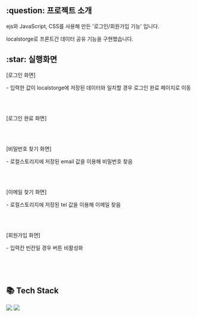 <h2>:question: 프로젝트 소개</h2>
<p>ejs와 JavaScript, CSS를 사용해 만든 '로그인/회원가입 기능' 입니다.</p>
<p>localstorge로 프론트간 데이터 공유 기능을 구현했습니다.</p>

<h2>:star: 실행화면</h2>
<p>[로그인 화면]</p>
<p>- 입력한 값이 localstorge에 저장된 데이터와 일치할 경우 로그인 완료 페이지로 이동</p>

<br /><br />

<p>[로그인 완료 화면]</p>

<br /><br />

<p>[비밀번호 찾기 화면]</p>
<p>- 로컬스토리지에 저장된 email 값을 이용해 비밀번호 찾음</p>

<br /><br />

<p>[이메일 찾기 화면]</p>
<p>- 로컬스토리지에 저장된 tel 값을 이용해 이메일 찾음</p>

<br /><br />

<p>[회원가입 화면]</p>
<p>- 입력칸 빈칸일 경우 버튼 비활성화</p>
<img src="">

<br /><br />

<h2>📚 Tech Stack</h2>
<div>
  <img src="https://img.shields.io/badge/CSS3-1572B6?style=flat&logo=CSS3&logoColor=white" />
  <img src="https://img.shields.io/badge/JavaScript-F7DF1E?style=flat&logo=JavaScript&logoColor=white" />
</div>
